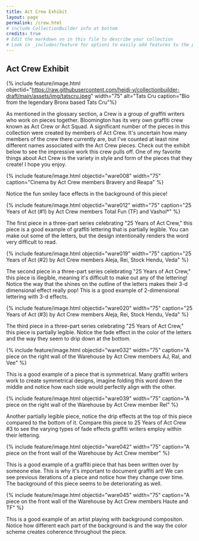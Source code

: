 ```yaml
---
title: Act Crew Exhibit 
layout: page 
permalink: /crew.html
# include CollectionBuilder info at bottom
credits: true
# Edit the markdown on in this file to describe your collection
# Look in _includes/feature for options to easily add features to the page
---
```


## Act Crew Exhibit 



{% include feature/image.html objectid="https://raw.githubusercontent.com/heidi-y/collectionbuilder-draft/main/assets/img/tatscru.jpeg" width="75" alt="Tats Cru caption="Bio from the legendary Bronx based Tats Cru"%}

As mentioned in the glossary section, a Crew is a group of graffiti writers who work on pieces together. Bloomington has its very own graffiti crew known as Act Crew or Act Squad. A significant number of the pieces in this collection were created by members of Act Crew. It's uncertain how many members of the crew there currently are, but I've counted at least nine different names associated with the Act Crew pieces. Check out the exhibit below to see the impressive work this crew pulls off. One of my favorite things about Act Crew is the variety in style and form of the pieces that they create! I hope you enjoy. 

{% include feature/image.html objectid="ware008" width="75" caption="Cinema by Act Crew members Bravery and Reapa" %}
   
   Notice the fun smiley face effects in the background of this piece!

 {% include feature/image.html objectid="ware012" width="75" caption="25 Years of Act (#1) by Act Crew members Total Fun (TF) and Vashol*" %}

   The first piece in a three-part series celebrating "25 Years of Act Crew," this piece is a good example of graffiti lettering that is partially legible. You can make out some of the letters, but the design intentionally renders the word very difficult to read. 

{% include feature/image.html objectid="ware019" width="75" caption="25 Years of Act (#2) by Act Crew members Aleja, Rei, Stock Hendu, Veda" %} 

   The second piece in a three-part series celebrating "25 Years of Act Crew," this piece is illegible, meaning it's difficult to make out any of the lettering! Notice the way that the shines on the outline of the letters makes their 3-d dimensional effect really pop! This is a good example of 2-dimensional lettering with 3-d effects. 

 {% include feature/image.html objectid="ware020" width="75" caption="25 Years of Act (#3) by Act Crew members Aleja, Rei, Stock Hendu, Veda" %} 

   The third piece in a three-part series celebrating "25 Years of Act Crew," this piece is partially legible. Notice the fade effect in the color of the letters and the way they seem to drip down at the bottom. 

 {% include feature/image.html objectid="ware032" width="75" caption="A piece on the right wall of the Warehouse by Act Crew members AJ, Ral, and Vee" %}
 
   This is a good example of a piece that is symmetrical. Many graffiti writers work to create symmetrical designs, imagine folding this word down the middle and notice how each side would perfectly align with the other. 

 {% include feature/image.html objectid="ware039" width="75" caption="A piece on the right wall of the Warehouse by Act Crew member Rel" %}
 
   Another partially legible piece, notice the drip effects at the top of this piece compared to the bottom of it. Compare this piece to 25 Years of Act Crew #3 to see the varying types of fade effects graffiti writers employ within their lettering. 
   
{% include feature/image.html objectid="ware042" width="75" caption="A piece on the front wall of the Warehouse by Act Crew member" %}

   This is a good example of a graffiti piece that has been written over by someone else. This is why it's important to document graffiti art! We can see previous iterations of a piece and notice how they change over time. The background of this piece seems to be deteriorating as well. 

{% include feature/image.html objectid="ware045" width="75" caption="A piece on the front wall of the Warehouse by Act Crew members Haute and TF" %}

   This is a good example of an artist playing with background compositon. Notice how different each part of the background is and the way the color scheme creates coherence throughout the piece. 
